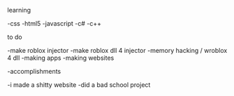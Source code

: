learning

-css
-html5
-javascript
-c#
-c++

to do

-make roblox injector
-make roblox dll 4 injector
-memory hacking / wroblox 4 dll
-making apps
-making websites

-accomplishments

-i made a shitty website
-did a bad school project